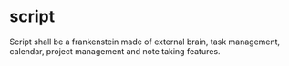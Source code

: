 # script
Script shall be a frankenstein made of external brain, task management, calendar, project management and note taking features.
